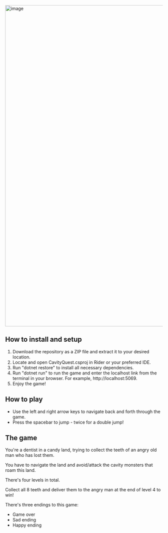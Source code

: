 <img width="1536" height="1024" alt="image" src="https://github.com/user-attachments/assets/9939715f-e719-4a7e-be86-f952744d8a7f" />

## How to install and setup
1. Download the repository as a ZIP file and extract it to your desired location.
2. Locate and open CavityQuest.csproj in Rider or your preferred IDE.
3. Run "dotnet restore" to install all necessary dependencies.
4. Run "dotnet run" to run the game and enter the localhost link from the terminal in your browser. For example, http://localhost:5069.
5. Enjoy the game!

## How to play
- Use the left and right arrow keys to navigate back and forth through the game.
- Press the spacebar to jump - twice for a double jump!

## The game
You're a dentist in a candy land, trying to collect the teeth of an angry old man who has lost them.

You have to navigate the land and avoid/attack the cavity monsters that roam this land.

There's four levels in total.

Collect all 8 teeth and deliver them to the angry man at the end of level 4 to win!

There's three endings to this game:
- Game over
- Sad ending
- Happy ending
